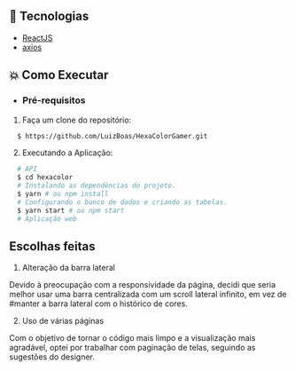 ## :rocket: Tecnologias

- [ReactJS](https://reactjs.org/)
- [axios](https://github.com/axios/axios)

## :boom: Como Executar

- ### **Pré-requisitos**

1.  Faça um clone do repositório:

```sh
  $ https://github.com/LuizBoas/HexaColorGamer.git
```

2. Executando a Aplicação:

```sh
  # API
  $ cd hexacolor
  # Instalando as dependências do projeto.
  $ yarn # ou npm install
  # Configurando o banco de dados e criando as tabelas.
  $ yarn start # ou npm start
  # Aplicação web
```

## Escolhas feitas

1. Alteração da barra lateral

Devido à preocupação com a responsividade da página, decidi que seria melhor usar uma barra centralizada 
com um scroll lateral infinito, em vez de #manter a barra lateral com o histórico de cores.

2. Uso de várias páginas

Com o objetivo de tornar o código mais limpo e a visualização mais agradável, 
optei por trabalhar com paginação de telas, seguindo as sugestões do designer.

